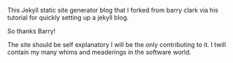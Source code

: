 This Jekyll static site generator blog that I forked from barry clark via his tutorial for quickly setting up a jekyll blog.

So thanks Barry!

The site should be self explanatory I will be the only contributing to it.  I twill contain my many whims and meaderings in the software world.
